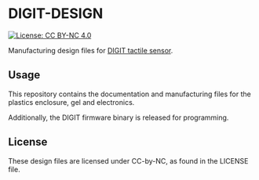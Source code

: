 # DIGIT-DESIGN

[![License: CC BY-NC 4.0](https://img.shields.io/badge/License-CC%20BY--NC%204.0-lightgrey.svg)](LICENSE)

Manufacturing design files for [DIGIT tactile sensor](https://digit.ml).

## Usage

This repository contains the documentation and manufacturing files for the plastics enclosure, gel and electronics.

Additionally, the DIGIT firmware binary is released for programming.

## License
These design files are licensed under CC-by-NC, as found in the LICENSE file.
